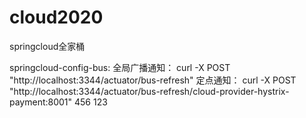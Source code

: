 # cloud2020
springcloud全家桶

springcloud-config-bus:
全局广播通知：
curl -X POST "http://localhost:3344/actuator/bus-refresh"
定点通知：
curl -X POST "http://localhost:3344/actuator/bus-refresh/cloud-provider-hystrix-payment:8001"
456
123


